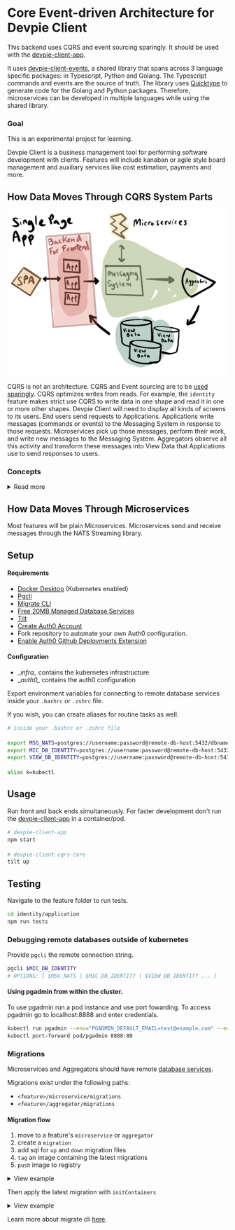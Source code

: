 # Core Event-driven Architecture for Devpie Client

This backend uses CQRS and event sourcing sparingly. It should be used with the [devpie-client-app](https://github.com/ivorscott/devpie-client-app).

It uses [devpie-client-events](https://github.com/ivorscott/devpie-client-common-module), a shared library that spans across 
3 language specific packages: in Typescript, Python and Golang. The Typescript commands and events are the source of truth. The library 
uses [Quicktype](https://quicktype.io/) to generate code for the Golang and Python packages. Therefore, microservices can 
be developed in multiple languages while using the shared library.

### Goal

This is an experimental project for learning.

Devpie Client is a business management tool for performing software development with clients. Features will include 
kanaban or agile style board management and auxiliary services like cost estimation, payments and more. 

## How Data Moves Through CQRS System Parts

![cqrs pattern](cqrs.png)

CQRS is not an architecture. CQRS and Event sourcing are to be [used sparingly](https://medium.com/@hugo.oliveira.rocha/what-they-dont-tell-you-about-event-sourcing-6afc23c69e9a). CQRS optimizes writes from reads. For example, the `identity` feature makes strict use CQRS to write data in one shape and read it in one or more other shapes. Devpie Client will need to display all kinds of screens to its users. End users send requests to Applications. Applications write messages (commands or events) to the Messaging System in response to those requests. Microservices pick up those messages, perform their work, and write new messages to the Messaging System. Aggregators observe all this activity and transform these messages into View Data that Applications use to send responses to users.


### Concepts
<details>
<summary>Read more</summary>
<br>

#### Applications

- Applications are not microservices.
- An Application is a feature with its own endpoints that accepts user interaction.
- Applications provide immediate responses to user input.

#### Messaging System

- A stateful msg broker plays a central role in entire architecture.
- All state transitions will be stored by NATS Streaming in streams of messages. These state transitions become the authoritative state used to make decisions.
- NATS Streaming is a durable state store as well as a transport mechanism.

#### Microservices

- Microservices are autonomous units of functionality that model a single business concern.
- Microservices are small and focused doing one thing well.
- Micoservices don't share databases with other Microservices.
- Micoservices allow us to use the technology stack best suited to achieve required performance.

#### Aggregators

- Aggregators aggregate state transitions into View Data that Applications use to render a template (SSR) or enrich the client.

#### View Data

- View Data are read-only models derived from state transitions.
- View Data are eventually consistent
- View Data are not for making decisions
- View Data are not authoritative state, but derived from authoritative state.
- View Data can be stored in any format or database that makes sense for the Application
</details>

## How Data Moves Through Microservices

Most features will be plain Microservices. Microservices send and receive messages through the NATS Streaming library.

## Setup 

#### Requirements
* [Docker Desktop](https://docs.docker.com/desktop/) (Kubernetes enabled)
* [Pgcli](https://www.pgcli.com/install)
* [Migrate CLI](https://github.com/golang-migrate/migrate/tree/master/cmd/migrate)
* [Free 20MB Managed Database Services](elephantsql.com)
* [Tilt](https://tilt.dev/)
* [Create Auth0 Account](http://auth0.com/)
* Fork repository to automate your own Auth0 configuration.
* [Enable Auth0 Github Deployments Extension](https://auth0.com/docs/extensions/github-deployments)
    
#### Configuration
* \__infra\__ contains the kubernetes infrastructure
* \__auth0\__ contains the auth0 configuration

Export environment variables for connecting to remote database services inside your `.bashrc` or `.zshrc` file.
 
If you wish, you can create aliases for routine tasks as well.

```bash
# inside your .bashrc or .zshrc file

export MSG_NATS=postgres://username:password@remote-db-host:5432/dbname
export MIC_DB_IDENTITY=postgres://username:password@remote-db-host:5432/dbname
export VIEW_DB_IDENTITY=postgres://username:password@remote-db-host:5432/dbname

alias k=kubectl
```

## Usage

Run front and back ends simultaneously. For faster development don't run the [devpie-client-app](https://github.com/ivorscott/devpie-client-app) in a container/pod.

```bash
# devpie-client-app
npm start

# devpie-client-cqrs-core
tilt up
```

## Testing

Navigate to the feature folder to run tests.
```bash
cd identity/application
npm run tests
```

### Debugging remote databases outside of kubernetes
Provide `pgcli` the remote connection string.
```bash
pgcli $MIC_DB_IDENTITY 
# OPTIONS: [ $MSG_NATS | $MIC_DB_IDENTITY | $VIEW_DB_IDENTITY ... ]
```

#### Using pgadmin from within the cluster.
To use pgadmin run a pod instance and use port fowarding. To access pgadmin go to localhost:8888 and enter credentials.
```bash
kubectl run pgadmin --env="PGADMIN_DEFAULT_EMAIL=test@example.com" --env="PGADMIN_DEFAULT_PASSWORD=SuperSecret" --image dpage/pgadmin4 
kubectl port-forward pod/pgadmin 8888:80 
```
### Migrations
Microservices and Aggregators should have remote [database services](elephantsql.com).

Migrations exist under the following paths:

- `<feature>/microservice/migrations`
- `<feature>/aggregator/migrations` 

#### Migration flow
1. move to a feature's `microservice` or `aggregator`
2. create a `migration`
3. add sql for `up` and `down` migration files
4. `tag` an image containing the latest migrations
5. `push` image to registry

<details>
<summary>View example</summary>
<br>

```bash
cd identity/microservice

migrate create -ext sql -dir migrations -seq create_table 

docker build -t devpies/mic-db-identity-migration:v000001 ./migrations

docker push devpies/mic-db-identity-migration:v000001  
```
</details>

Then apply the latest migration with `initContainers`
<details>
<summary>View example</summary>
<br>

```yaml
apiVersion: apps/v1
kind: Deployment
metadata:
  name: mic-identity-depl
spec:
  selector:
    matchLabels:
      app: mic-identity
  template:
    metadata:
      labels:
        app: mic-identity
    spec:
      containers:
        - image: devpies/client-mic-identity
          name: mic-identity
          env:
            - name: POSTGRES_DB
              valueFrom:
                secretKeyRef:
                  name: secrets
                  key: mic-db-identity-database-name
            - name: POSTGRES_USER
              valueFrom:
                secretKeyRef:
                  name: secrets
                  key: mic-db-identity-username
            - name: POSTGRES_PASSWORD
              valueFrom:
                secretKeyRef:
                  name: secrets
                  key: mic-db-identity-password
            - name: POSTGRES_HOST
              valueFrom:
                secretKeyRef:
                  name: secrets
                  key: mic-db-identity-host
# ============================================
#  Init containers are specialized containers
#  that run before app containers in a Pod.
# ============================================
      initContainers:
        - name: schema-migration
          image: devpies/mic-db-identity-migration:v000001
          env:
            - name: DB_URL
              valueFrom:
                secretKeyRef:
                  name: secrets
                  key: mic-db-identity-url
          command: ["migrate"]
          args: ["-path", "/migrations", "-verbose", "-database", "$(DB_URL)", "up"]
```
</details>

Learn more about migrate cli [here](https://github.com/golang-migrate/migrate/blob/master/database/postgres/TUTORIAL.md). 
